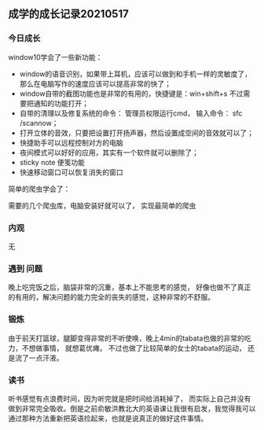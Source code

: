 ## 成学的成长记录20210517

### 今日成长

window10学会了一些新功能：

- window的语音识别，如果带上耳机，应该可以做到和手机一样的灵敏度了，那么在电脑写作的速度应该可以提高非常的快了；
- window自带的截图功能也是非常的有用的，快捷键是：win+shift+s 不过需要把通知的功能打开；
- 自带的清理以及修复系统的命令： 管理员权限运行cmd， 输入命令： sfc /scannow；
- 打开立体的音效，只要把设置打开扬声器，然后设置成空间的音效就可以了；
- 快捷助手可以远程控制对方的电脑
- 夜间模式可以好好的应用，其实有一个软件就可以删除了；
- sticky note 便笺功能
- 快速移动窗口可以恢复消失的窗口

简单的爬虫学会了：

需要的几个爬虫库，电脑安装好就可以了， 实现最简单的爬虫

### 内观

无

### 遇到 问题

晚上吃完饭之后，脑袋非常的沉重，基本上不能思考的感觉， 好像也做不了真正的有用的，解决问题的能力完全的丧失的感觉，这种非常的不舒服。

### 锻炼

由于前天打篮球，腿脚变得非常的不听使唤，晚上4min的tabata也做的非常的吃力，不想做事情， 就想葛优瘫。 不过也做了比较简单的女士的tabata的运动， 还是流了一点汗液。

### 读书

听书感觉有点浪费时间，因为听完就是把时间给消耗掉了， 而实际上自己并没有做到非常完全吸收。倒是之前俞敏洪教北大的英语课让我很有启发，我觉得我可以通过那种方法重新把英语捡起来，也就是说真正的做好这件事情。